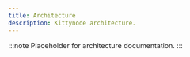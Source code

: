 ```yaml
---
title: Architecture
description: Kittynode architecture.
---
```


:::note
Placeholder for architecture documentation.
:::
